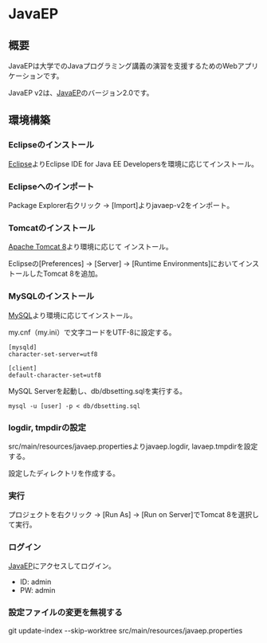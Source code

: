 # JavaEP

## 概要

JavaEPは大学でのJavaプログラミング講義の演習を支援するためのWebアプリケーションです。

JavaEP v2は、[JavaEP](https://sourceforge.net/projects/javaep/)のバージョン2.0です。

## 環境構築

### Eclipseのインストール

[Eclipse](https://eclipse.org/downloads/)よりEclipse IDE for Java EE Developersを環境に応じてインストール。

### Eclipseへのインポート

Package Explorer右クリック -> [Import]よりjavaep-v2をインポート。

### Tomcatのインストール

[Apache Tomcat 8](https://tomcat.apache.org/download-80.cgi)より環境に応じて
インストール。

Eclipseの[Preferences] -> [Server] -> [Runtime Environments]においてインストールしたTomcat 8を追加。

### MySQLのインストール

[MySQL](https://dev.mysql.com/downloads/mysql/)より環境に応じてインストール。

my.cnf（my.ini）で文字コードをUTF-8に設定する。

```
[mysqld]
character-set-server=utf8

[client]
default-character-set=utf8
```

MySQL Serverを起動し、db/dbsetting.sqlを実行する。

```
mysql -u [user] -p < db/dbsetting.sql
```

### logdir, tmpdirの設定

src/main/resources/javaep.propertiesよりjavaep.logdir, lavaep.tmpdirを設定する。

設定したディレクトリを作成する。

### 実行

プロジェクトを右クリック -> [Run As] -> [Run on Server]でTomcat 8を選択して実行。

###  ログイン

[JavaEP](http://localhost:8080/JavaEP/)にアクセスしてログイン。
- ID: admin
- PW: admin

### 設定ファイルの変更を無視する

git update-index --skip-worktree src/main/resources/javaep.properties
